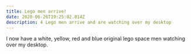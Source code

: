 ```yaml
---
title: Lego men arrive!
date: 2020-06-26T19:25:02.814Z
description: 4 Lego men arrive and are watching over my desktop
---
```

I now have a white, yellow, red and blue original lego space men watching over my desktop.